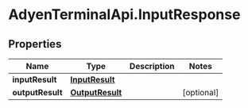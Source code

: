 # AdyenTerminalApi.InputResponse

## Properties

Name | Type | Description | Notes
------------ | ------------- | ------------- | -------------
**inputResult** | [**InputResult**](InputResult.md) |  | 
**outputResult** | [**OutputResult**](OutputResult.md) |  | [optional] 


